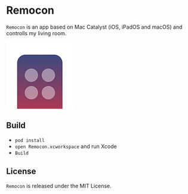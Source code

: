 # Remocon
`Remocon` is an app based on Mac Catalyst (iOS, iPadOS and macOS) and controlls my living room.

![](./capture.png)


## Build
- `pod install`
- `open Remocon.xcworkspace` and run Xcode
- `Build`

## License
`Remocon` is released under the MIT License.

